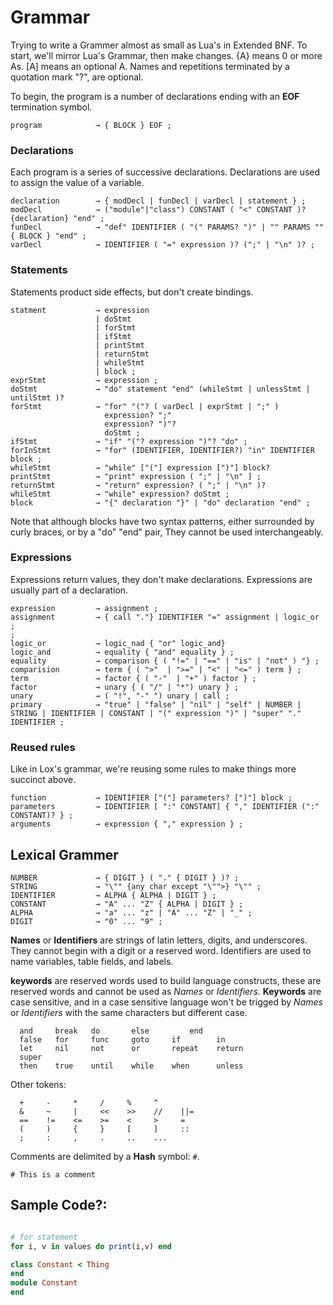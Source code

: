 # Grammar
Trying to write a Grammer almost as small as Lua's in Extended BNF. To start, we'll mirror Lua's Grammar, then make changes. {A} means 0 or more As. [A] means an optional A. Names and repetitions terminated by a quotation mark "?", are optional.

To begin, the program is a number of declarations ending with an **EOF** termination symbol.
```grammar
program            → { BLOCK } EOF ;
```

### Declarations
Each program is a series of successive declarations. Declarations are used to assign the value of a variable.
```grammar
declaration        → { modDecl | funDecl | varDecl | statement } ;
modDecl            → ("module"|"class") CONSTANT ( "<" CONSTANT )? {declaration} "end" ;
funDecl            → "def" IDENTIFIER ( "(" PARAMS? ")" | "" PARAMS "" { BLOCK } "end" ;
varDecl            → IDENTIFIER ( "=" expression )? (";" | "\n" )? ;
```

### Statements
Statements product side effects, but don't create bindings.
```grammar
statment           → expression
                   | doStmt
                   | forStmt
                   | ifStmt
                   | printStmt
                   | returnStmt
                   | whileStmt
                   | block ;
exprStmt           → expression ;
doStmt             → "do" statement "end" (whileStmt | unlessStmt | untilStmt )?
forStmt            → "for" "("? ( varDecl | exprStmt | ";" )
                     expression? ";"
                     expression? ")"?
                     doStmt ;
ifStmt             → "if" "("? expression ")"? "do" ;
forInStmt          → "for" (IDENTIFIER, IDENTIFIER?) "in" IDENTIFIER block ;
whileStmt          → "while" ["("] expression [")"] block?
printStmt          → "print" expression ( ";" | "\n" ] ;
returnStmt         → "return" expression? ( ";" | "\n" )?
whileStmt          → "while" expression? doStmt ;
block              → "{" declaration "}" | "do" declaration "end" ;
```
Note that although blocks have two syntax patterns, either surrounded by curly braces, or by a "do" "end" pair, They cannot be used interchangeably.

### Expressions
Expressions return values, they don't make declarations. Expressions are usually part of a declaration.

```grammar
expression         → assignment ;
assignment         → { call "."} IDENTIFIER "=" assignment | logic_or ;
;
logic_or           → logic_nad { "or" logic_and}
logic_and          → equality { "and" equality } ;
equality           → comparison { ( "!=" | "==" | "is" | "not" ) "} ;
comparision        → term { ( ">"  | ">=" | "<" | "<=" ) term } ;
term               → factor { ( "-"  | "+" ) factor } ;
factor             → unary { ( "/" | "*") unary } ;
unary              → ( "!", "-" ") unary | call ;
primary            → "true" | "false" | "nil" | "self" | NUMBER | STRING | IDENTIFIER | CONSTANT | "(" expression ")" | "super" "." IDENTIFIER ;
```

### Reused rules
Like in Lox's grammar, we're reusing some rules to make things more succinct above.
```grammar
function           → IDENTIFIER ["("] parameters? [")"] block ;
parameters         → IDENTIFIER [ ":" CONSTANT] { "," IDENTIFIER (":" CONSTANT)? } ;
arguments          → expression { "," expression } ;
```

## Lexical Grammer
```grammar
NUMBER             → { DIGIT } ( "." { DIGIT } )? ;
STRING             → "\"" {any char except "\"">} "\"" ;
IDENTIFIER         → ALPHA { ALPHA | DIGIT } ;
CONSTANT           → "A" ... "Z" { ALPHA | DIGIT } ;
ALPHA              → "a" ... "z" | "A" ... "Z" | "_" ;
DIGIT              → "0" ... "9" ;
```
**Names** or **Identifiers** are strings of latin letters, digits, and underscores. They cannot begin with a digit or a reserved word. Identifiers are used to name variables, table fields, and labels.

**keywords** are reserved words used to build language constructs, these are reserved words and cannot be used as *Names* or *Identifiers*. **Keywords** are case sensitive, and in a case sensitive language won't be trigged by *Names* or *Identifiers* with the same characters but different case.
```
  and     break   do       else         end
  false   for     func     goto     if        in
  let     nil     not      or       repeat    return
  super
  then    true    until    while    when      unless
```

Other tokens:
```
  +     -     *     /     %     ^
  &     ~     |     <<    >>    //    ||=
  ==    !=    <=    >=    <     >     =
  (     )     {     }     [     ]     ::
  ;     :     ,     .     ..    ...
```

Comments are delimited by a **Hash** symbol: `#`.
```
# This is a comment
```

## Sample Code?:
```ruby

# for statement
for i, v in values do print(i,v) end

class Constant < Thing
end
module Constant
end
```


